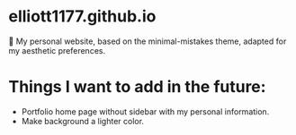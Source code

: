 # elliott1177.github.io
:triangular_ruler: My personal website, based on the minimal-mistakes theme, adapted for my aesthetic preferences.
# Things I want to add in the future:
- Portfolio home page without sidebar with my personal information.
- Make background a lighter color.
